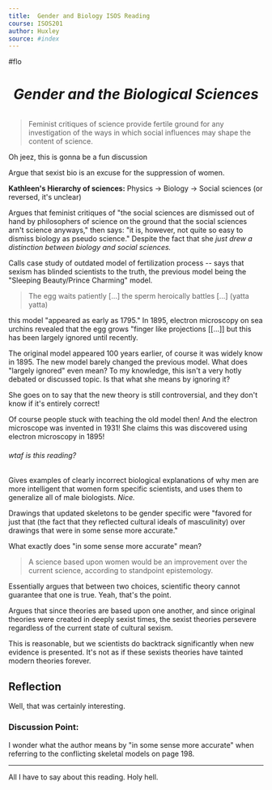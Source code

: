 ```yaml
---
title:  Gender and Biology ISOS Reading
course: ISOS201
author: Huxley
source: #index
---
```


#flo 


# $$Gender\ and\ the\ Biological\ Sciences$$
```
```



> Feminist critiques of science provide fertile ground for any investigation of the ways in which social influences may shape the content of science.

Oh jeez, this is gonna be a fun discussion 


Argue that sexist bio is an excuse for the suppression of women. 

**Kathleen's Hierarchy of sciences:**
Physics -> Biology -> Social sciences (or reversed, it's unclear)

Argues that feminist critiques of "the social sciences are dismissed out of hand by philosophers of science on the ground that the social sciences arn't science anyways," then says: "it is, however, not quite so easy to dismiss biology as pseudo science." Despite the fact that she *just drew a distinction between biology and social sciences.*



Calls case study of outdated model of fertilization process -- says that sexism has blinded scientists to the truth, the previous model being the "Sleeping Beauty/Prince Charming" model.
> The egg waits patiently [...] the sperm heroically battles [...] (yatta yatta) 

this model "appeared as early as 1795." In 1895, electron microscopy on sea urchins revealed that the egg grows "finger like projections [[...]] but this has been largely ignored until recently. 

The original model appeared 100 years earlier, of course it was widely know in 1895. The new model barely changed the previous model. What does "largely ignored" even mean? To my knowledge, this isn't a very hotly debated or discussed topic. Is that what she means by ignoring it? 

She goes on to say that the new theory is still controversial, and they don't know if it's entirely correct! 

Of course people stuck with teaching the old model then! And the electron microscope was invented in 1931! She claims this was discovered using electron microscopy in 1895! 


###### wtaf is this reading? 

Gives examples of clearly incorrect biological explanations of why men are more intelligent that women form specific scientists, and uses them to generalize all of male biologists. *Nice.*


Drawings that updated skeletons to be gender specific were "favored for just that (the fact that they reflected cultural ideals of masculinity) over drawings that were in some sense more accurate."

What exactly does "in some sense more accurate" mean? 

> A science based upon women would be an improvement over the current science, according to standpoint epistemology.


Essentially argues that between two choices, scientific theory cannot guarantee that one is true. Yeah, that's the point.


Argues that since theories are based upon one another, and since original theories were created in deeply sexist times, the sexist theories persevere regardless of the current state of cultural sexism.

This is reasonable, but we scientists do backtrack significantly when new evidence is presented. It's not as if these sexists theories have tainted modern theories forever.   



## Reflection

Well, that was certainly interesting. 

### Discussion Point: 

I wonder what the author means by "in some sense more accurate" when referring to the conflicting skeletal models on page 198. 


---
All I have to say about this reading. Holy hell. 